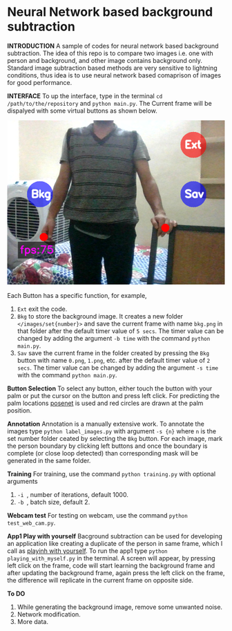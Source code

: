 #  Neural Network based background subtraction


**INTRODUCTION**
A sample of codes for neural network based background subtraction. The idea of this repo is to compare two images i.e. one with person and background, and other image contains background only. Standard image subtraction based methods are very sensitive to lightning conditions, thus idea is to use neural network based comaprison of images for good performance.


**INTERFACE**
To up the interface, type in the terminal `cd /path/to/the/repository` and `python main.py`. The Current frame will be dispalyed with some virtual buttons as shown below.


<p align="center">
  <img src="/inference_image.png" />
</p>

Each Button has a specific function, for example, 
1. `Ext` exit the code.
2. `Bkg` to store the background image. It creates a new folder `</images/set{number}>` and save the current frame with name `bkg.png` in that folder after the default timer value of `5 secs`. The timer value can be changed by adding the argument `-b time` with the command `python main.py`.
3. `Sav` save the current frame in the folder created by pressing the `Bkg` button with name `0.png`, `1.png`, etc. after the default timer value of `2 secs`. The timer value can be changed by adding the argument `-s time` with the command `python main.py`.


**Button Selection**
To select any button, either touch the button with your palm or put the cursor on the button and press left click. For predicting the palm locations [posenet](https://github.com/rwightman/posenet-pytorch) is used and red circles are drawn at the palm position.


**Annotation**
Annotation is a manually extensive work. To annotate the images type `python label_images.py` with argument `-s {n}` where `n` is the set number folder ceated by selecting the `Bkg` button. For each image, mark the person boundary by clicking left buttons and once the boundary is complete (or close loop detected) than corresponding mask will be generated in the same folder.


**Training**
For training, use the command `python training.py` with optional arguments

1. `-i `, number of iterations, default 1000.
2. `-b `, batch size, default 2.



**Webcam test**
For testing on webcam, use the command `python test_web_cam.py`.



**App1 Play with yourself**
Bacground subtraction can be used for developing an application like creating a duplicate of the person in same frame, which I call as [playinh with yourself](https://www.youtube.com/watch?v=6LrQ_IjiZGY).
To run the app1 type `python playing_with_myself.py` in the terminal. A screen will appear, by pressing left click on the frame, code will start learning the background frame and after updating the background frame, again press the left click on the frame, the difference will replicate in the current frame on opposite side.

**To DO**
1. While generating the background image, remove some unwanted noise.
2. Network modification.
3. More data.



